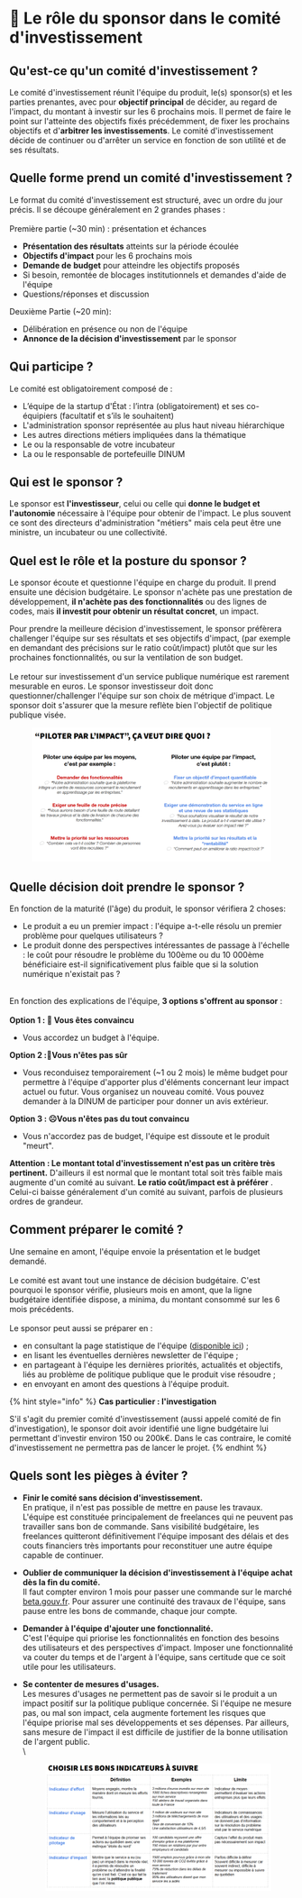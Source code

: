 # 🏦 Le rôle du sponsor dans le comité d'investissement

## Qu'est-ce qu'un comité d'investissement ?

Le comité d'investissement réunit l'équipe du produit, le(s) sponsor(s) et les parties prenantes, avec pour **objectif principal** de décider, au regard de l'impact, du montant à investir sur les 6 prochains mois. Il permet de faire le point sur l'atteinte des objectifs fixés précédemment, de fixer les prochains objectifs et d'**arbitrer les investissements**. Le comité d'investissement décide de continuer ou d'arrêter un service en fonction de son utilité et de ses résultats.

## Quelle forme prend un comité d'investissement ?

Le format du comité d'investissement est structuré, avec un ordre du jour précis. Il se découpe généralement en 2 grandes phases :\
\
Première partie (\~30 min) : présentation et échances

* **Présentation des résultats** atteints sur la période écoulée
* **Objectifs d'impact** pour les 6 prochains mois
* **Demande de** **budget** pour atteindre les objectifs proposés
* Si besoin, remontée de blocages institutionnels et demandes d'aide de l'équipe
* Questions/réponses et discussion

Deuxième Partie (\~20 min):

* Délibération en présence ou non de l'équipe
* **Annonce de la décision d'investissement** par le sponsor

## Qui participe ?

Le comité est obligatoirement composé de :

* L’équipe de la startup d'État : l’intra (obligatoirement) et ses co-équipiers (facultatif et s’ils le souhaitent)
* L'administration sponsor représentée au plus haut niveau hiérarchique
* Les autres directions métiers impliquées dans la thématique
* Le ou la responsable de votre incubateur
* La ou le responsable de portefeuille DINUM

## Qui est le sponsor ?

Le sponsor est **l'investisseur**, celui ou celle qui **donne le budget et l'autonomie** nécessaire à l'équipe pour obtenir de l'impact. Le plus souvent ce sont des directeurs d'administration "métiers" mais cela peut être une ministre, un incubateur ou une collectivité.

## Quel est le rôle et la posture du sponsor ?

Le sponsor écoute et questionne l'équipe en charge du produit. Il prend ensuite une décision budgétaire. Le sponsor n'achète pas une prestation de développement, **il n'achète pas des fonctionnalités** ou des lignes de codes, mais **il investit pour obtenir un résultat concret**, un impact.

Pour prendre la meilleure décision d'investissement, le sponsor préfèrera challenger l'équipe sur ses résultats et ses objectifs d'impact, (par exemple en demandant des précisions sur le ratio coût/impact) plutôt que sur les prochaines fonctionnalités, ou sur la ventilation de son budget.\
\
Le retour sur investissement d'un service publique numérique est rarement mesurable en euros. Le sponsor investisseur doit donc questionner/challenger l'équipe sur son choix de métrique d'impact. Le sponsor doit s'assurer que la mesure reflète bien l'objectif de politique publique visée.

<figure><img src="../../../.gitbook/assets/image.png" alt=""><figcaption></figcaption></figure>

## Quelle décision doit prendre le sponsor ?

En fonction de la maturité (l'âge) du produit, le sponsor vérifiera 2 choses:

* Le produit a eu un premier impact : l'équipe a-t-elle résolu un premier problème pour quelques utilisateurs ?
* Le produit donne des perspectives intéressantes de passage à l'échelle : le coût pour résoudre le problème du 100ème ou du 10 000ème bénéficiaire est-il significativement plus faible que si la solution numérique n'existait pas ?

\
En fonction des explications de l'équipe, **3 options s'offrent au sponsor** :\
\
**Option 1 : 🤩 Vous êtes convaincu**

* Vous accordez un budget à l'équipe.

**Option 2 :🤔Vous n'êtes pas sûr**

* Vous reconduisez temporairement (\~1 ou 2 mois) le même budget pour permettre à l'équipe d'apporter plus d'éléments concernant leur impact actuel ou futur. Vous organisez un nouveau comité. Vous pouvez demander à la DINUM de participer pour donner un avis extérieur.

**Option 3 : ☹️Vous n'êtes pas du tout convaincu**

* Vous n'accordez pas de budget, l'équipe est dissoute et le produit "meurt".

**Attention : Le montant total d'investissement n'est pas un critère très pertinent.** D'ailleurs il est normal que le montant total soit très faible mais augmente d'un comité au suivant. **Le ratio coût/impact est à préférer** . Celui-ci baisse généralement d'un comité au suivant, parfois de plusieurs ordres de grandeur.

## Comment préparer le comité ?

Une semaine en amont, l'équipe envoie la présentation et le budget demandé.\
\
Le comité est avant tout une instance de décision budgétaire. C'est pourquoi le sponsor vérifie, plusieurs mois en amont, que la ligne budgétaire identifiée dispose, a minima, du montant consommé sur les 6 mois précédents.\
\
Le sponsor peut aussi se préparer en :

* en consultant la page statistique de l'équipe ([disponible ici](https://beta.gouv.fr/startups)) ;
* en lisant les éventuelles dernières newsletter de l'équipe ;
* en partageant à l'équipe les dernières priorités, actualités et objectifs, liés au problème de politique publique que le produit vise résoudre ;
* en envoyant en amont des questions à l'équipe produit.

{% hint style="info" %}
**Cas particulier : l'investigation**

S'il s'agit du premier comité d'investissement (aussi appelé comité de fin d'investigation), le sponsor doit avoir identifié une ligne budgétaire lui permettant d'investir environ 150 ou 200k€. Dans le cas contraire, le comité d'investissement ne permettra pas de lancer le projet.
{% endhint %}

## Quels sont les pièges à éviter ?

* **Finir le comité sans décision d'investissement.**\
  En pratique, il n'est pas possible de mettre en pause les travaux. L'équipe est constituée principalement de freelances qui ne peuvent pas travailler sans bon de commande. Sans visibilité budgétaire, les freelances quitteront définitivement l'équipe imposant des délais et des couts financiers très importants pour reconstituer une autre équipe capable de continuer.
* **Oublier de communiquer la décision d'investissement à l'équipe achat dès la fin du comité.**\
  Il faut compter environ 1 mois pour passer une commande sur le marché [beta.gouv.fr](https://beta.gouv.fr/). Pour assurer une continuité des travaux de l'équipe, sans pause entre les bons de commande, chaque jour compte.
* **Demander à l'équipe d'ajouter une fonctionnalité.**\
  C'est l'équipe qui priorise les fonctionnalités en fonction des besoins des utilisateurs et des perspectives d'impact. Imposer une fonctionnalité va couter du temps et de l'argent à l'équipe, sans certitude que ce soit utile pour les utilisateurs.
*   **Se contenter de mesures d'usages.**\
    Les mesures d'usages ne permettent pas de savoir si le produit a un impact positif sur la politique publique concernée. Si l'équipe ne mesure pas, ou mal son impact, cela augmente fortement les risques que l'équipe priorise mal ses développements et ses dépenses. Par ailleurs, sans mesure de l'impact il est difficile de justifier de la bonne utilisation de l'argent public.\
    \


    <figure><img src="../../../.gitbook/assets/image (1).png" alt=""><figcaption></figcaption></figure>
